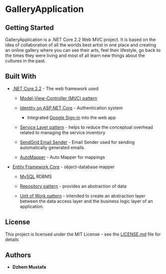 # GalleryApplication

## Getting Started
GalleryApplication is a .NET Core 2.2 Web MVC project. It is based on the idea of collaboration of
all the worlds best artist in one place and creating an online gallery where you can see their arts, feel their lifestyle, go back
to the times they were living and most of all learn new things about the cultures in the past.

## Built With
* [.NET Core 2.2](https://docs.microsoft.com/en-us/aspnet/core/introduction-to-aspnet-core?view=aspnetcore-2.2) - The web framework used

  * [Model-View-Controller (MVC) pattern](https://docs.microsoft.com/en-us/aspnet/core/mvc/overview?view=aspnetcore-2.2)
  
  * [Identity on ASP.NET Core](https://docs.microsoft.com/en-us/aspnet/core/security/authentication/identity?view=aspnetcore-3.1&tabs=visual-studio) - Authentication system
  
    * Integrated [Google Sign-in](https://docs.microsoft.com/en-us/aspnet/core/security/authentication/social/google-logins?view=aspnetcore-3.1) into the web app
    
  * [Service Layer pattern](https://docs.microsoft.com/en-us/aspnet/mvc/overview/older-versions-1/models-data/validating-with-a-service-layer-cs) - helps to reduce the conceptual overhead related to managing the service inventory
  
  * [SendGrid Email Sender](https://sendgrid.com) - Email Sender used for sending automatically generated emails.
  
  * [AutoMapper](https://automapper.org) - Auto Mapper for mappings
  
* [Entity Framework Core](https://docs.microsoft.com/en-us/ef/core/get-started/?tabs=netcore-cli) - object-database mapper

  * [MySQL](https://www.mysql.com) RDBMS
  
  * [Repository pattern](https://deviq.com/repository-pattern/) - provides an abstraction of data
  
  * [Unit of Work pattern](https://docs.microsoft.com/en-us/aspnet/mvc/overview/older-versions/getting-started-with-ef-5-using-mvc-4/implementing-the-repository-and-unit-of-work-patterns-in-an-asp-net-mvc-application) - intended to create an abstraction layer between the data access layer and the business logic layer of an application.
  
## License

This project is licensed under the MIT License - see the [LICENSE.md](LICENSE.md) file for details

## Authors

* **Dzhem Mustafa**
